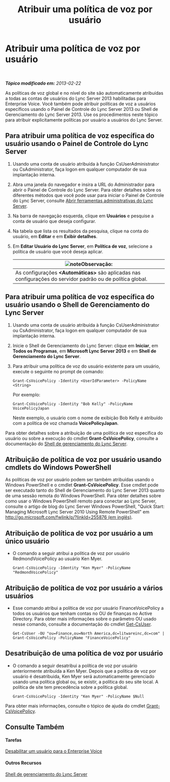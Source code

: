 ﻿---
title: Atribuir uma política de voz por usuário
TOCTitle: Atribuir uma política de voz por usuário
ms:assetid: 9ee47ee7-1030-43b8-a4dc-bf685ea24659
ms:mtpsurl: https://technet.microsoft.com/pt-br/library/JJ688155(v=OCS.15)
ms:contentKeyID: 49886334
ms.date: 05/19/2016
mtps_version: v=OCS.15
ms.translationtype: HT
---

# Atribuir uma política de voz por usuário

 

_**Tópico modificado em:** 2013-02-22_

As políticas de voz global e no nível do site são automaticamente atribuídas a todas as contas de usuários do Lync Server 2013 habilitadas para Enterprise Voice. Você também pode atribuir políticas de voz a usuários específicos usando o Painel de Controle do Lync Server 2013 ou Shell de Gerenciamento do Lync Server 2013. Use os procedimentos neste tópico para atribuir explicitamente políticas por usuário a usuários do Lync Server.

## Para atribuir uma política de voz específica do usuário usando o Painel de Controle do Lync Server

1.  Usando uma conta de usuário atribuída à função CsUserAdministrator ou CsAdministrator, faça logon em qualquer computador de sua implantação interna.

2.  Abra uma janela do navegador e insira a URL do Administrador para abrir o Painel de Controle do Lync Server. Para obter detalhes sobre os diferentes métodos que você pode usar para iniciar o Painel de Controle do Lync Server, consulte [Abrir ferramentas administrativas do Lync Server](lync-server-2013-open-lync-server-administrative-tools.md).

3.  Na barra de navegação esquerda, clique em **Usuários** e pesquise a conta de usuário que deseja configurar.

4.  Na tabela que lista os resultados da pesquisa, clique na conta do usuário, em **Editar** e em **Exibir detalhes**.

5.  Em **Editar Usuário do Lync Server**, em **Política de voz**, selecione a política de usuário que você deseja aplicar.
    
    <table>
    <thead>
    <tr class="header">
    <th><img src="images/Gg425756.note(OCS.15).gif" title="note" alt="note" />Observação:</th>
    </tr>
    </thead>
    <tbody>
    <tr class="odd">
    <td>As configurações <strong>&lt;Automáticas&gt;</strong> são aplicadas nas configurações do servidor padrão ou de política global.</td>
    </tr>
    </tbody>
    </table>


## Para atribuir uma política de voz específica do usuário usando o Shell de Gerenciamento do Lync Server

1.  Usando uma conta de usuário atribuída à função CsUserAdministrator ou CsAdministrator, faça logon em qualquer computador de sua implantação interna.

2.  Inicie o Shell de Gerenciamento do Lync Server: clique em **Iniciar**, em **Todos os Programas**, em **Microsoft Lync Server 2013** e em **Shell de Gerenciamento do Lync Server**.

3.  Para atribuir uma política de voz do usuário existente para um usuário, execute o seguinte no prompt de comando:
    
        Grant-CsVoicePolicy -Identity <UserIdParameter> -PolicyName <String>
    
    Por exemplo:
    
        Grant-CsVoicePolicy -Identity "Bob Kelly" -PolicyName VoicePolicyJapan
    
    Neste exemplo, o usuário com o nome de exibição Bob Kelly é atribuído com a política de voz chamada **VoicePolicyJapan**.

Para obter detalhes sobre a atribuição de uma política de voz específica do usuário ou sobre a execução do cmdlet **Grant-CsVoicePolicy**, consulte a documentação do [Shell de gerenciamento do Lync Server](lync-server-2013-lync-server-management-shell.md).

## Atribuição de política de voz por usuário usando cmdlets do Windows PowerShell

As políticas de voz por usuário podem ser também atribuídas usando o Windows PowerShell e o cmdlet **Grant-CsVoicePolicy**. Esse cmdlet pode ser executado tanto do Shell de Gerenciamento do Lync Server 2013 quanto de uma sessão remota do Windows PowerShell. Para obter detalhes sobre como usar o Windows PowerShell remoto para conectar ao Lync Server, consulte o artigo de blog do Lync Server Windows PowerShell, "Quick Start: Managing Microsoft Lync Server 2010 Using Remote PowerShell" em [http://go.microsoft.com/fwlink/p/?linkId=255876 (em inglês)](http://go.microsoft.com/fwlink/p/?linkid=255876).

## Atribuição de política de voz por usuário a um único usuário

  - O comando a seguir atribui a política de voz por usuário RedmondVoicePolicy ao usuário Ken Myer.
    
        Grant-CsVoicePolicy -Identity "Ken Myer" -PolicyName "RedmondVoicePolicy"

## Atribuição de política de voz por usuário a vários usuários

  - Esse comando atribui a política de voz por usuário FinanceVoicePolicy a todos os usuários que tenham contas no OU de finanças no Active Directory. Para obter mais informações sobre o parâmetro OU usado nesse comando, consulte a documentação do cmdlet [Get-CsUser](https://docs.microsoft.com/en-us/powershell/module/skype/Get-CsUser).
    
        Get-CsUser -OU "ou=Finance,ou=North America,dc=litwareinc,dc=com" | Grant-CsVoicePolicy -PolicyName "FinanceVoicePolicy"

## Desatribuição de uma política de voz por usuário

  - O comando a seguir desatribui a política de voz por usuário anteriormente atribuída a Ken Myer. Depois que a política de voz por usuário é desatribuida, Ken Myer será automaticamente gerenciado usando uma política global ou, se existir, a política do seu site local. A política de site tem precedência sobre a política global.
    
        Grant-CsVoicePolicy -Identity "Ken Myer" -PolicyName $Null

Para obter mais informações, consulte o tópico de ajuda do cmdlet [Grant-CsVoicePolicy](https://docs.microsoft.com/en-us/powershell/module/skype/Grant-CsVoicePolicy).

## Consulte Também

#### Tarefas

[Desabilitar um usuário para o Enterprise Voice](lync-server-2013-disable-a-user-for-enterprise-voice.md)  

#### Outros Recursos

[Shell de gerenciamento do Lync Server](lync-server-2013-lync-server-management-shell.md)

